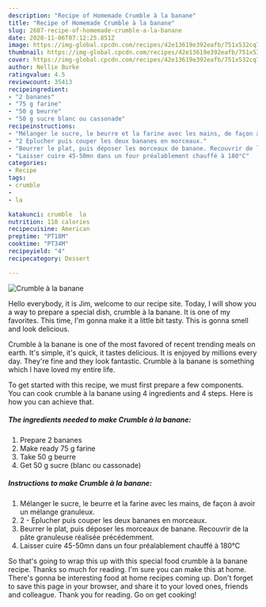 ```yaml
---
description: "Recipe of Homemade Crumble à la banane"
title: "Recipe of Homemade Crumble à la banane"
slug: 2687-recipe-of-homemade-crumble-a-la-banane
date: 2020-11-06T07:12:25.851Z
image: https://img-global.cpcdn.com/recipes/42e13619e392eafb/751x532cq70/crumble-a-la-banane-photo-principale-de-la-recette.jpg
thumbnail: https://img-global.cpcdn.com/recipes/42e13619e392eafb/751x532cq70/crumble-a-la-banane-photo-principale-de-la-recette.jpg
cover: https://img-global.cpcdn.com/recipes/42e13619e392eafb/751x532cq70/crumble-a-la-banane-photo-principale-de-la-recette.jpg
author: Nellie Burke
ratingvalue: 4.5
reviewcount: 35413
recipeingredient:
- "2 bananes"
- "75 g farine"
- "50 g beurre"
- "50 g sucre blanc ou cassonade"
recipeinstructions:
- "Mélanger le sucre, le beurre et la farine avec les mains, de façon à avoir un mélange granuleux."
- "2 Eplucher puis couper les deux bananes en morceaux."
- "Beurrer le plat, puis déposer les morceaux de banane. Recouvrir de la pâte granuleuse réalisée précédemment."
- "Laisser cuire 45-50mn dans un four préalablement chauffé à 180°C"
categories:
- Recipe
tags:
- crumble
- 
- la

katakunci: crumble  la 
nutrition: 118 calories
recipecuisine: American
preptime: "PT18M"
cooktime: "PT34M"
recipeyield: "4"
recipecategory: Dessert

---
```



![Crumble à la banane](https://img-global.cpcdn.com/recipes/42e13619e392eafb/751x532cq70/crumble-a-la-banane-photo-principale-de-la-recette.jpg)

Hello everybody, it is Jim, welcome to our recipe site. Today, I will show you a way to prepare a special dish, crumble à la banane. It is one of my favorites. This time, I'm gonna make it a little bit tasty. This is gonna smell and look delicious.



Crumble à la banane is one of the most favored of recent trending meals on earth. It's simple, it's quick, it tastes delicious. It is enjoyed by millions every day. They're fine and they look fantastic. Crumble à la banane is something which I have loved my entire life.


To get started with this recipe, we must first prepare a few components. You can cook crumble à la banane using 4 ingredients and 4 steps. Here is how you can achieve that.

<!--inarticleads1-->

##### The ingredients needed to make Crumble à la banane:

1. Prepare 2 bananes
1. Make ready 75 g farine
1. Take 50 g beurre
1. Get 50 g sucre (blanc ou cassonade)




<!--inarticleads2-->

##### Instructions to make Crumble à la banane:

1. Mélanger le sucre, le beurre et la farine avec les mains, de façon à avoir un mélange granuleux.
1. 2 - Eplucher puis couper les deux bananes en morceaux.
1. Beurrer le plat, puis déposer les morceaux de banane. Recouvrir de la pâte granuleuse réalisée précédemment.
1. Laisser cuire 45-50mn dans un four préalablement chauffé à 180°C




So that's going to wrap this up with this special food crumble à la banane recipe. Thanks so much for reading. I'm sure you can make this at home. There's gonna be interesting food at home recipes coming up. Don't forget to save this page in your browser, and share it to your loved ones, friends and colleague. Thank you for reading. Go on get cooking!
